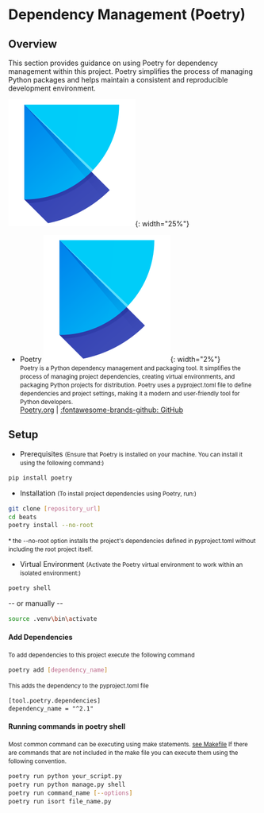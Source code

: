 # Dependency Management (Poetry)

## Overview 
This section provides guidance on using Poetry for dependency management within this project. Poetry simplifies the process of managing Python packages and helps maintain a consistent and reproducible development environment.

![Poetry](../assets/icons/poetry-python.svg){: width="25%"}

 - Poetry ![poetry-python](../assets/icons/poetry-python.svg){: width="2%"}   
<small>Poetry is a Python dependency management and packaging tool. It simplifies the process of managing project dependencies, creating virtual environments, and packaging Python projects for distribution. Poetry uses a pyproject.toml file to define dependencies and project settings, making it a modern and user-friendly tool for Python developers.</small>   
<a href="https://python-poetry.org/" target="_blank">Poetry.org</a> |
<a href="https://github.com/python-poetry/poetry" target="_blank">:fontawesome-brands-github: GitHub</a>



## Setup
* Prerequisites <small>(Ensure that Poetry is installed on your machine. You can install it using the following command:)</small>
```bash
pip install poetry
```
* Installation <small>(To install project dependencies using Poetry, run:)</small>
```bash
git clone [repository_url]
cd beats
poetry install --no-root
```
<small>\* the --no-root option installs the project's dependencies defined in pyproject.toml without including the root project itself.</small>

* Virtual Environment <small>(Activate the Poetry virtual environment to work within an isolated environment:)</small>
```bash
poetry shell
```
-- or manually --
```bash
source .venv\bin\activate
```
#### Add Dependencies
<small>To add dependencies to this project execute the following command</small>
```bash
poetry add [dependency_name]
```
<small>This adds the dependency to the pyproject.toml file</small>
```text
[tool.poetry.dependencies]
dependency_name = "^2.1"
```

#### Running commands in poetry shell
<small>Most common command can be executing using make statements. [see Makefile](#make-file) If there are commands that are not included in the make file you can execute
them using the following convention.</small>
```bash
poetry run python your_script.py
poetry run python manage.py shell
poetry run command_name [--options]
poetry run isort file_name.py
```
